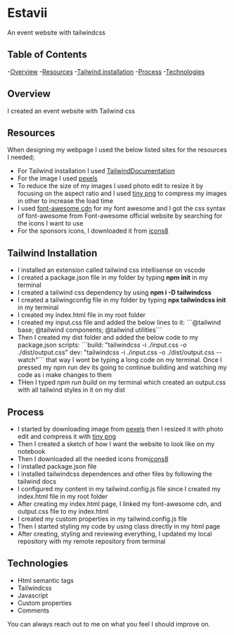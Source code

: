# Estavii
An event website with tailwindcss
## Table of Contents
-[Overview](#overview)
-[Resources](#resources)
-[Tailwind installation](#tailwind-installation)
-[Process](#process)
-[Technologies](technologies)

## Overview
I created an event website with Tailwind css

## Resources
When designing my webpage I used the below listed sites for the resources I needed;
- For Tailwind installation I used [TailwindDocumentation](https://tailwindcss.com)
- For the image I used [pexels](https://www.pexels.com) 
- To reduce the size of my images I used photo edit to resize it by focusing on the aspect ratio and I used [tiny png](https://tinypng.com) to compress my images in other to increase the load time
- I used  [font-awesome cdn](https://cdnjs.com) for my font awesome and I got the css syntax of font-awesome from Font-awesome official website by searching for the icons I want to use
- For the sponsors icons, I downloaded it from [icons8](https://icons8.com)

## Tailwind Installation
- I installed an extension called tailwind css intellisense on vscode
- I created a package.json file in my folder by typing **npm init** in my terminal
- I created a tailwind css dependency by using **npm i -D tailwindcss**
- I created a tailwingconfig file in my folder by typing **npx tailwindcss init** in my terminal
- I created my index.html file in my root folder
- I created my input.css file and added the below lines to it:
\```@tailwind base;
@tailwind components;
@tailwind utilities```
- Then I created my dist folder and added the below code to my package.json scripts:
\```build: "tailwindcss -i ./input.css -o ./dist/output.css"
dev: "tailwindcss -i ./input.css -o ./dist/output.css --watch"```
that way I wont be typing a long code on my terminal. Once I pressed my npm run dev its going to continue building and watching my code as i make changes to them
- THen I typed *npm run build* on my terminal which created an output.css with all tailwind styles in it on my dist 

## Process
- I started by downloading image from [pexels](https://www.pexels.com) then I resized it with photo edit and compress it with [tiny png](https://tinypng.com)
- Then I created a sketch of how I want the website to look like on my notebook
- Then I downloaded all the needed icons from[icons8](https://icons8.com)
- I installed package.json file
- I installed tailwindcss dependences and other files by following the tailwind docs
- I configured my content in my tailwind.config.js file since I created my index.html file in my root folder
- After creating my index.html page, I linked my font-awesome cdn, and output.css file to my index.html 
- I created my custom properties in my tailwind.config.js file
- Then I started styling my code by using class directly in my html page 
- After creating, styling and reviewing everything, I updated my local repository with my remote repository from terminal

## Technologies
- Html semantic tags
- Tailwindcss
- Javascript
- Custom properties
- Comments

You can always reach out to me on what you feel I should improve on.